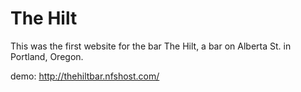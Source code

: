 # The Hilt
This was the first website for the bar The Hilt, a bar on Alberta St. in Portland, Oregon.

demo:
http://thehiltbar.nfshost.com/
